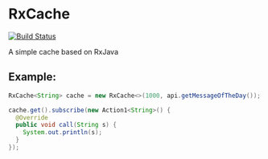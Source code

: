 # RxCache

[![Build Status](https://travis-ci.org/hannesstruss/RxCache.svg?branch=master)](https://travis-ci.org/hannesstruss/RxCache)

A simple cache based on RxJava

## Example:

```java
RxCache<String> cache = new RxCache<>(1000, api.getMessageOfTheDay());

cache.get().subscribe(new Action1<String>() {
  @Override
  public void call(String s) {
    System.out.println(s);
  }
});
```
